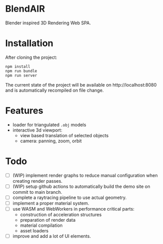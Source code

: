 # BlendAIR
Blender inspired 3D Rendering Web SPA.

# Installation

After cloning the project:

```
npm install
npm run bundle
npm run server
```

The current state of the project will be available on http://localhost:8080 and is automatically recompiled on file change.





# Features
- loader for triangulated `.obj` models
- interactive 3d viewport:
    - view based translation of selected objects
    - camera: panning, zoom, orbit


# Todo
- [ ] (WIP) implement render graphs to reduce manual configuration when creating render passes.
- [ ] (WIP) setup github actions to automatically build the demo site on commit to main branch.
- [ ] complete a raytracing pipeline to use actual geometry.
- [ ] implement a proper material system.
- [ ] use WASM and WebWorkers in performance critical parts:
    - construction of acceleration structures
    - preparation of render data
    - material compilation
    - asset loaders
- [ ] improve and add a lot of UI elements.

